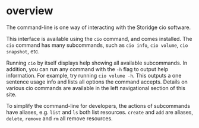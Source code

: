 # overview

The command-line is one way of interacting with the Storidge cio software. 

This interface is available using the `cio` command, and comes installed. The `cio` command has many subcommands, such as `cio info`, `cio volume`, `cio snapshot`, etc.

Running `cio` by itself displays help showing all available subcommands. In addition, you can run any command with the `-h` flag to output help information. For example, try running `cio volume -h`. This outputs a one sentence usage info and lists all options the command accepts. Details on various cio commands are available in the left navigational section of this site.

To simplify the command-line for developers, the actions of subcommands have aliases, e.g. `list` and `ls` both list resources. `create` and `add` are aliases, `delete`, `remove` and `rm` all remove resources. 

